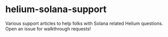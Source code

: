 # helium-solana-support
Various support articles to help folks with Solana related Helium questions. Open an issue for walkthrough requests!
